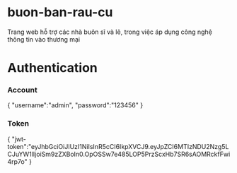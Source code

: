 # buon-ban-rau-cu
Trang web hỗ trợ các nhà buôn sĩ và lẽ, trong việc áp dụng công nghệ thông tin vào thương mại
# Authentication

### Account
{
"username":"admin",
"password":"123456"
}

### Token
{
"jwt-token":"eyJhbGciOiJIUzI1NiIsInR5cCI6IkpXVCJ9.eyJpZCI6MTIzNDU2Nzg5LCJuYW1lIjoiSm9zZXBoIn0.OpOSSw7e485LOP5PrzScxHb7SR6sAOMRckfFwi4rp7o"
}

